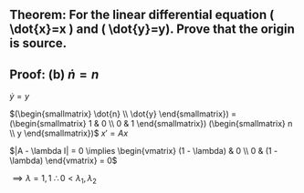 ## Theorem: For the linear differential equation \( \dot{x}=x \) and \( \dot{y}=y). Prove that the origin is source.


## Proof: **(b)** $\dot{n} = n$
$\dot{y} = y$

$(\begin{smallmatrix} \dot{n} \\ \dot{y} \end{smallmatrix}) = (\begin{smallmatrix} 1 & 0 \\ 0 & 1 \end{smallmatrix}) (\begin{smallmatrix} n \\ y \end{smallmatrix})$
$x' = Ax$

$|A - \lambda I| = 0  \implies  \begin{vmatrix} (1 - \lambda) & 0 \\ 0 & (1 - \lambda) \end{vmatrix} = 0$

$\implies \lambda = 1, 1$
$\therefore 0 < \lambda_1, \lambda_2$ 
